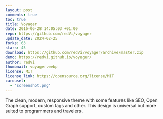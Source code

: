 ```yaml
---
layout: post
comments: true
toc: true
title: Voyager
date: 2016-06-28 14:05:03 +01:00
repo: https://github.com/redVi/voyager
update_date: 2024-02-25
forks: 63
stars: 45
download: https://github.com/redVi/voyager/archive/master.zip
demo: https://redvi.github.io/voyager/
author: redVi
thumbnail: voyager.webp
license: MIT
license_link: https://opensource.org/license/MIT
carousel:
  - 'screenshot.png'
---
```


The clean, modern, responsive theme with some features like SEO, Open Graph support, custom tags and other. This design is universal but more suited to programmers and travelers.
